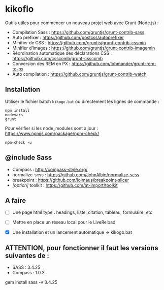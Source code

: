 # kikoflo
Outils utiles pour commencer un nouveau projet web avec Grunt (Node.js) :
* Compilation Sass : https://github.com/gruntjs/grunt-contrib-sass
* Auto prefixer : https://github.com/postcss/autoprefixer
* Minifier de CSS :  https://github.com/gruntjs/grunt-contrib-cssmin
* Minifier d'images : https://github.com/gruntjs/grunt-contrib-imagemin
* Réordination automatique des déclarations CSS : https://github.com/csscomb/grunt-csscomb
* Conversion des REM en PX : https://github.com/lohmander/grunt-rem-to-px
* Auto compilation : https://github.com/gruntjs/grunt-contrib-watch


## Installation
Utiliser le fichier batch `kikogo.bat` ou directement les lignes de commande :  

    npm install      
    nodevars 
    grunt
    
   
Pour vérifier si les node_modules sont à jour : https://www.npmjs.com/package/npm-check/

    npm-check -u


## @include Sass
* Compass : http://compass-style.org/
* normalize-scss : https://github.com/JohnAlbin/normalize-scss
* breakpoint : https://github.com/lolmaus/breakpoint-slicer
* _[option]_ toolkit : https://github.com/at-import/toolkit


## A faire
- [ ] Une page html type : headings, liste, citation, tableau, formulaire, etc.
- [ ] Mettre en place un réseau local pour le LiveReload
- [x] Une installation et un lancement automatique => kikogo.bat


## ATTENTION, pour fonctionner il faut les versions suivantes de :
* SASS : 3.4.25
* Compass : 1.0.3

gem install sass -v 3.4.25
